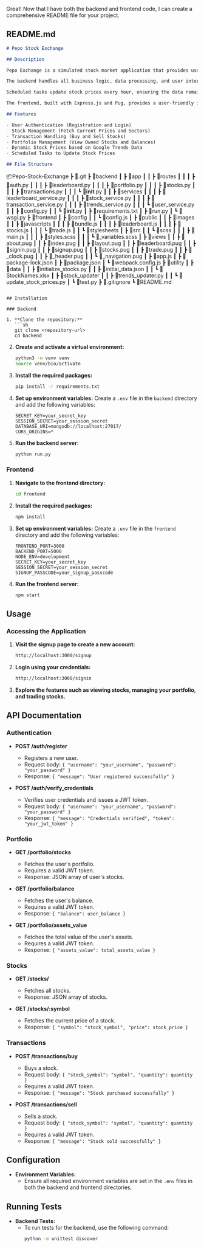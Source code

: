 Great! Now that I have both the backend and frontend code, I can create a comprehensive README file for your project.

## README.md

```markdown
# Pepo Stock Exchange

## Description

Pepo Exchange is a simulated stock market application that provides users with a realistic stock trading experience. This web-based platform integrates a Flask-based backend with a MongoDB database and an Express.js frontend using Pug templating.

The backend handles all business logic, data processing, and user interactions with the database. Key features include user authentication (registration and login), stock management (fetching current stock prices and sectors), transaction handling (buying and selling stocks), and portfolio management (viewing owned stocks and balances). Stock prices are dynamically updated based on Google Trends data to simulate real market interest, making the application more engaging and realistic.

Scheduled tasks update stock prices every hour, ensuring the data remains current. The backend is structured with clear separation of concerns, organized into routes, services, and scripts to ensure maintainability and scalability.

The frontend, built with Express.js and Pug, provides a user-friendly interface where users can sign up, log in, manage their portfolios, view stock information, and perform trades. The interface is designed to be intuitive and responsive.

## Features

- User Authentication (Registration and Login)
- Stock Management (Fetch Current Prices and Sectors)
- Transaction Handling (Buy and Sell Stocks)
- Portfolio Management (View Owned Stocks and Balances)
- Dynamic Stock Prices based on Google Trends Data
- Scheduled Tasks to Update Stock Prices

## File Structure

```
📦Pepo-Stock-Exchange
 ┣ 📂.git
 ┣ 📂backend
 ┃ ┣ 📂app
 ┃ ┃ ┣ 📂routes
 ┃ ┃ ┃ ┣ 📜auth.py
 ┃ ┃ ┃ ┣ 📜leaderboard.py
 ┃ ┃ ┃ ┣ 📜portfolio.py
 ┃ ┃ ┃ ┣ 📜stocks.py
 ┃ ┃ ┃ ┣ 📜transactions.py
 ┃ ┃ ┃ ┗ 📜__init__.py
 ┃ ┃ ┣ 📂services
 ┃ ┃ ┃ ┣ 📜leaderboard_service.py
 ┃ ┃ ┃ ┣ 📜stock_service.py
 ┃ ┃ ┃ ┣ 📜transaction_service.py
 ┃ ┃ ┃ ┣ 📜trends_service.py
 ┃ ┃ ┃ ┗ 📜user_service.py
 ┃ ┃ ┣ 📜config.py
 ┃ ┃ ┗ 📜__init__.py
 ┃ ┣ 📜requirements.txt
 ┃ ┣ 📜run.py
 ┃ ┗ 📜wsgi.py
 ┣ 📂frontend
 ┃ ┣ 📂config
 ┃ ┃ ┗ 📜config.js
 ┃ ┣ 📂public
 ┃ ┃ ┣ 📂images
 ┃ ┃ ┣ 📂javascripts
 ┃ ┃ ┃ ┣ 📜bundle.js
 ┃ ┃ ┃ ┣ 📜leaderboard.js
 ┃ ┃ ┃ ┣ 📜stocks.js
 ┃ ┃ ┃ ┗ 📜trade.js
 ┃ ┃ ┗ 📂stylesheets
 ┃ ┣ 📂src
 ┃ ┃ ┗ 📂scss
 ┃ ┃ ┃ ┣ 📜main.js
 ┃ ┃ ┃ ┣ 📜styles.scss
 ┃ ┃ ┃ ┗ 📜_variables.scss
 ┃ ┣ 📂views
 ┃ ┃ ┣ 📜about.pug
 ┃ ┃ ┣ 📜index.pug
 ┃ ┃ ┣ 📜layout.pug
 ┃ ┃ ┣ 📜leaderboard.pug
 ┃ ┃ ┣ 📜signin.pug
 ┃ ┃ ┣ 📜signup.pug
 ┃ ┃ ┣ 📜stocks.pug
 ┃ ┃ ┣ 📜trade.pug
 ┃ ┃ ┣ 📜_clock.pug
 ┃ ┃ ┣ 📜_header.pug
 ┃ ┃ ┗ 📜_navigation.pug
 ┃ ┣ 📜app.js
 ┃ ┣ 📜package-lock.json
 ┃ ┣ 📜package.json
 ┃ ┗ 📜webpack.config.js
 ┣ 📂utility
 ┃ ┣ 📂data
 ┃ ┃ ┣ 📜initialize_stocks.py
 ┃ ┃ ┣ 📜initial_data.json
 ┃ ┃ ┗ 📜StockNames.xlsx
 ┃ ┣ 📂stock_updater
 ┃ ┃ ┣ 📜trends_updater.py
 ┃ ┃ ┗ 📜update_stock_prices.py
 ┃ ┗ 📜test.py
 ┣ 📜.gitignore
 ┗ 📜README.md
```

## Installation

### Backend

1. **Clone the repository:**
   ```sh
   git clone <repository-url>
   cd backend
   ```

2. **Create and activate a virtual environment:**
   ```sh
   python3 -m venv venv
   source venv/bin/activate
   ```

3. **Install the required packages:**
   ```sh
   pip install -r requirements.txt
   ```

4. **Set up environment variables:**
   Create a `.env` file in the `backend` directory and add the following variables:
   ```env
   SECRET_KEY=your_secret_key
   SESSION_SECRET=your_session_secret
   DATABASE_URI=mongodb://localhost:27017/
   CORS_ORIGINS=*
   ```

5. **Run the backend server:**
   ```sh
   python run.py
   ```

### Frontend

1. **Navigate to the frontend directory:**
   ```sh
   cd frontend
   ```

2. **Install the required packages:**
   ```sh
   npm install
   ```

3. **Set up environment variables:**
   Create a `.env` file in the `frontend` directory and add the following variables:
   ```env
   FRONTEND_PORT=3000
   BACKEND_PORT=5000
   NODE_ENV=development
   SECRET_KEY=your_secret_key
   SESSION_SECRET=your_session_secret
   SIGNUP_PASSCODE=your_signup_passcode
   ```

4. **Run the frontend server:**
   ```sh
   npm start
   ```

## Usage

### Accessing the Application

1. **Visit the signup page to create a new account:**
   ```sh
   http://localhost:3000/signup
   ```

2. **Login using your credentials:**
   ```sh
   http://localhost:3000/signin
   ```

3. **Explore the features such as viewing stocks, managing your portfolio, and trading stocks.**

## API Documentation

### Authentication

- **POST /auth/register**
  - Registers a new user.
  - Request body: `{ "username": "your_username", "password": "your_password" }`
  - Response: `{ "message": "User registered successfully" }`

- **POST /auth/verify_credentials**
  - Verifies user credentials and issues a JWT token.
  - Request body: `{ "username": "your_username", "password": "your_password" }`
  - Response: `{ "message": "Credentials verified", "token": "your_jwt_token" }`

### Portfolio

- **GET /portfolio/stocks**
  - Fetches the user's portfolio.
  - Requires a valid JWT token.
  - Response: JSON array of user's stocks.

- **GET /portfolio/balance**
  - Fetches the user's balance.
  - Requires a valid JWT token.
  - Response: `{ "balance": user_balance }`

- **GET /portfolio/assets_value**
  - Fetches the total value of the user's assets.
  - Requires a valid JWT token.
  - Response: `{ "assets_value": total_assets_value }`

### Stocks

- **GET /stocks/**
  - Fetches all stocks.
  - Response: JSON array of stocks.

- **GET /stocks/:symbol**
  - Fetches the current price of a stock.
  - Response: `{ "symbol": "stock_symbol", "price": stock_price }`

### Transactions

- **POST /transactions/buy**
  - Buys a stock.
  - Request body: `{ "stock_symbol": "symbol", "quantity": quantity }`
  - Requires a valid JWT token.
  - Response: `{ "message": "Stock purchased successfully" }`

- **POST /transactions/sell**
  - Sells a stock.
  - Request body: `{ "stock_symbol": "symbol", "quantity": quantity }`
  - Requires a valid JWT token.
  - Response: `{ "message": "Stock sold successfully" }`

## Configuration

- **Environment Variables:**
  - Ensure all required environment variables are set in the `.env` files in both the backend and frontend directories.

## Running Tests

- **Backend Tests:**
  - To run tests for the backend, use the following command:
    ```sh
    python -m unittest discover
    ```

